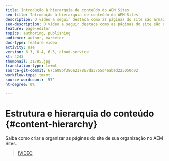 ```yaml
---
title: Introdução à hierarquia de conteúdo do AEM Sites
seo-title: Introdução à hierarquia de conteúdo do AEM Sites
description: O vídeo a seguir destaca como as páginas do site são armazenadas no AEM para sua organização.
seo-description: O vídeo a seguir destaca como as páginas do site são armazenadas no AEM para sua organização.
feature: page-editor
topics: authoring, publishing
audience: author, marketer
doc-type: feature video
activity: use
version: 6.3, 6.4, 6.5, cloud-service
kt: 4243
thumbnail: 31785.jpg
translation-type: tm+mt
source-git-commit: 67ca08bf386a217807da3755d46abed225050d02
workflow-type: tm+mt
source-wordcount: '57'
ht-degree: 0%

---
```



# Estrutura e hierarquia do conteúdo {#content-hierarchy}

Saiba como criar e organizar as páginas do site de sua organização no AEM Sites.

>[!VIDEO](https://video.tv.adobe.com/v/31827?quality=12&learn=on)
